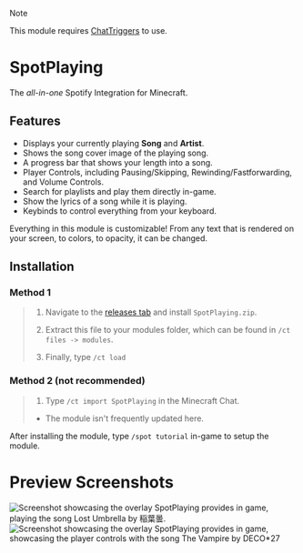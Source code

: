 > [!NOTE]
> This module requires [ChatTriggers](https://chattriggers.com/#download) to use.

# SpotPlaying
The _all-in-one_ Spotify Integration for Minecraft.

## Features
- Displays your currently playing **Song** and **Artist**.
- Shows the song cover image of the playing song.
- A progress bar that shows your length into a song.
- Player Controls, including Pausing/Skipping, Rewinding/Fastforwarding, and Volume Controls.
- Search for playlists and play them directly in-game.
- Show the lyrics of a song while it is playing.
- Keybinds to control everything from your keyboard.

Everything in this module is customizable! From any text that is rendered on your screen, to colors, to opacity, it can be changed.

## Installation

### Method 1
> 1. Navigate to the [releases tab](https://github.com/tdarth/SpotPlaying/releases/latest) and install ```SpotPlaying.zip```.
> 
> 2. Extract this file to your modules folder, which can be found in ```/ct files -> modules```.
>
> 3. Finally, type ```/ct load```

### Method 2 (not recommended)
> 1. Type ```/ct import SpotPlaying``` in the Minecraft Chat.
> - The module isn't frequently updated here.

After installing the module, type ```/spot tutorial``` in-game to setup the module.

# Preview Screenshots
![Screenshot showcasing the overlay SpotPlaying provides in game, playing the song Lost Umbrella by 稲葉曇.](https://i.imgur.com/CoOl6J3.png)
![Screenshot showcasing the overlay SpotPlaying provides in game, showcasing the player controls with the song The Vampire by DECO*27](https://i.imgur.com/Hbo6vru.png)